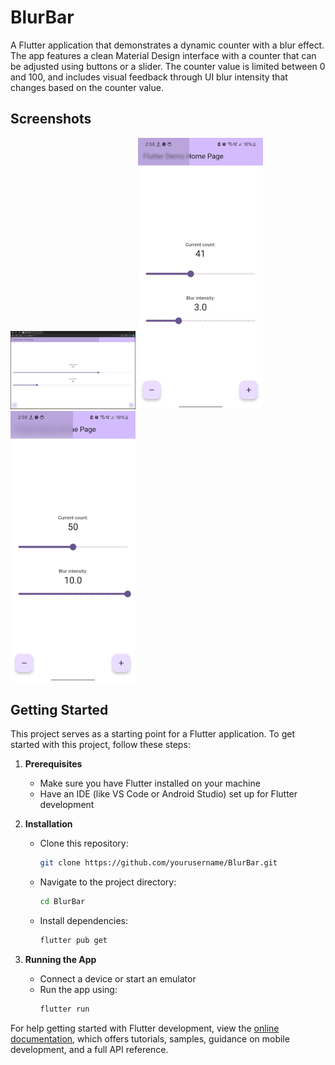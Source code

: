 # BlurBar

A Flutter application that demonstrates a dynamic counter with a blur effect. The app features a clean Material Design interface with a counter that can be adjusted using buttons or a slider. The counter value is limited between 0 and 100, and includes visual feedback through UI blur intensity that changes based on the counter value.

## Screenshots

<p float="left">
  <img src="screenshots/Screenshot1.png" width="200" />
  <img src="screenshots/Screenshot2.jpg" width="200" /> 
  <img src="screenshots/Screenshot3.jpg" width="200" />
</p>

## Getting Started

This project serves as a starting point for a Flutter application. To get started with this project, follow these steps:

1. **Prerequisites**
   - Make sure you have Flutter installed on your machine
   - Have an IDE (like VS Code or Android Studio) set up for Flutter development

2. **Installation**
   - Clone this repository:
     ```bash
     git clone https://github.com/yourusername/BlurBar.git
     ```
   - Navigate to the project directory:
     ```bash
     cd BlurBar
     ```
   - Install dependencies:
     ```bash
     flutter pub get
     ```

3. **Running the App**
   - Connect a device or start an emulator
   - Run the app using:
     ```bash
     flutter run
     ```

For help getting started with Flutter development, view the
[online documentation](https://docs.flutter.dev/), which offers tutorials,
samples, guidance on mobile development, and a full API reference.

